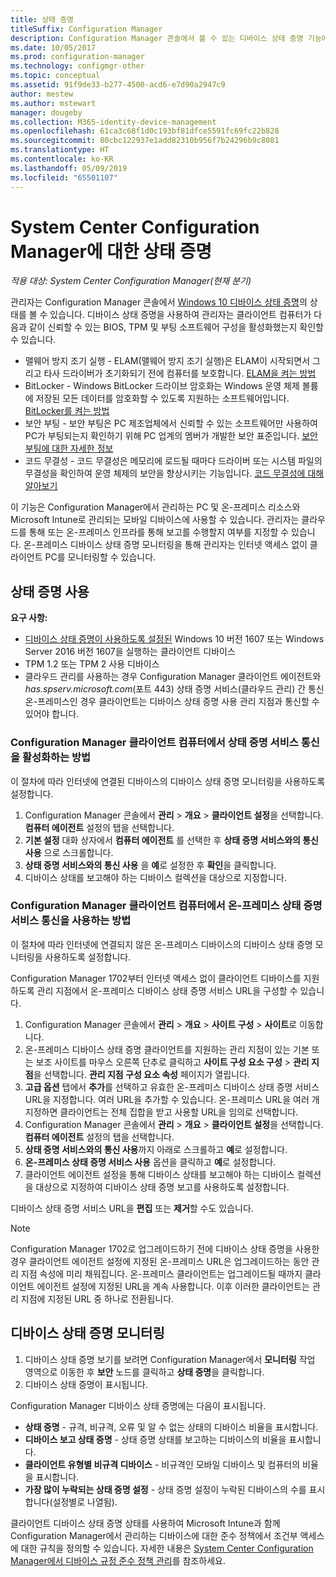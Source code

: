 ```yaml
---
title: 상태 증명
titleSuffix: Configuration Manager
description: Configuration Manager 콘솔에서 볼 수 있는 디바이스 상태 증명 기능에 대해 알아봅니다.
ms.date: 10/05/2017
ms.prod: configuration-manager
ms.technology: configmgr-other
ms.topic: conceptual
ms.assetid: 91f9de33-b277-4500-acd6-e7d90a2947c9
author: mestew
ms.author: mstewart
manager: dougeby
ms.collection: M365-identity-device-management
ms.openlocfilehash: 61ca3c68f1d0c193bf81dfce5591fc69fc22b828
ms.sourcegitcommit: 80cbc122937e1add82310b956f7b24296b9c8081
ms.translationtype: HT
ms.contentlocale: ko-KR
ms.lasthandoff: 05/09/2019
ms.locfileid: "65501107"
---
```

# <a name="health-attestation-for-system-center-configuration-manager"></a>System Center Configuration Manager에 대한 상태 증명

*적용 대상: System Center Configuration Manager(현재 분기)*

관리자는 Configuration Manager 콘솔에서 [Windows 10 디바이스 상태 증명](https://technet.microsoft.com/library/mt592023.aspx)의 상태를 볼 수 있습니다.  디바이스 상태 증명을 사용하여 관리자는 클라이언트 컴퓨터가 다음과 같이 신뢰할 수 있는 BIOS, TPM 및 부팅 소프트웨어 구성을 활성화했는지 확인할 수 있습니다.  

-   맬웨어 방지 조기 실행 - ELAM(맬웨어 방지 조기 실행)은 ELAM이 시작되면서 그리고 타사 드라이버가 초기화되기 전에 컴퓨터를 보호합니다. [ELAM을 켜는 방법](https://gallery.technet.microsoft.com/How-to-turn-on-Early-84552ec5)  
-   BitLocker - Windows BitLocker 드라이브 암호화는 Windows 운영 체제 볼륨에 저장된 모든 데이터를 암호화할 수 있도록 지원하는 소프트웨어입니다.  [BitLocker를 켜는 방법](https://gallery.technet.microsoft.com/How-to-turn-on-BitLocker-34294d3d)  
-   보안 부팅 - 보안 부팅은 PC 제조업체에서 신뢰할 수 있는 소프트웨어만 사용하여 PC가 부팅되는지 확인하기 위해 PC 업계의 멤버가 개발한 보안 표준입니다. [보안 부팅에 대한 자세한 정보](https://technet.microsoft.com/library/hh824987.aspx)  
-   코드 무결성 - 코드 무결성은 메모리에 로드될 때마다 드라이버 또는 시스템 파일의 무결성을 확인하여 운영 체제의 보안을 향상시키는 기능입니다. [코드 무결성에 대해 알아보기](https://technet.microsoft.com/library/dd348642.aspx)  

이 기능은 Configuration Manager에서 관리하는 PC 및 온-프레미스 리소스와 Microsoft Intune로 관리되는 모바일 디바이스에 사용할 수 있습니다. 관리자는 클라우드를 통해 또는 온-프레미스 인프라를 통해 보고를 수행할지 여부를 지정할 수 있습니다. 온-프레미스 디바이스 상태 증명 모니터링을 통해 관리자는 인터넷 액세스 없이 클라이언트 PC를 모니터링할 수 있습니다.

## <a name="enable-health-attestation"></a>상태 증명 사용

 **요구 사항:**  

-   [디바이스 상태 증명이 사용하도록 설정된](https://technet.microsoft.com/windows-server-docs/security/device-health-attestation) Windows 10 버전 1607 또는 Windows Server 2016 버전 1607을 실행하는 클라이언트 디바이스
-   TPM 1.2 또는 TPM 2 사용 디바이스
-   클라우드 관리를 사용하는 경우 Configuration Manager 클라이언트 에이전트와 *has.spserv.microsoft.com*(포트 443) 상태 증명 서비스(클라우드 관리) 간 통신 온-프레미스인 경우 클라이언트는 디바이스 상태 증명 사용 관리 지점과 통신할 수 있어야 합니다.

### <a name="how-to-enable-health-attestation-service-communication-on-configuration-manager-client-computers"></a>Configuration Manager 클라이언트 컴퓨터에서 상태 증명 서비스 통신을 활성화하는 방법

이 절차에 따라 인터넷에 연결된 디바이스의 디바이스 상태 증명 모니터링을 사용하도록 설정합니다.

1.  Configuration Manager 콘솔에서 **관리** > **개요** > **클라이언트 설정**을 선택합니다.  **컴퓨터 에이전트** 설정의 탭을 선택합니다.  
2.  **기본 설정** 대화 상자에서 **컴퓨터 에이전트** 를 선택한 후 **상태 증명 서비스와의 통신 사용** 으로 스크롤합니다.  
3.  **상태 증명 서비스와의 통신 사용** 을 **예**로 설정한 후 **확인**을 클릭합니다.  
4. 디바이스 상태를 보고해야 하는 디바이스 컬렉션을 대상으로 지정합니다.

### <a name="how-to-enable-on-premises-health-attestation-service-communication-on-configuration-manager-client-computers"></a>Configuration Manager 클라이언트 컴퓨터에서 온-프레미스 상태 증명 서비스 통신을 사용하는 방법
이 절차에 따라 인터넷에 연결되지 않은 온-프레미스 디바이스의 디바이스 상태 증명 모니터링을 사용하도록 설정합니다.

Configuration Manager 1702부터 인터넷 액세스 없이 클라이언트 디바이스를 지원하도록 관리 지점에서 온-프레미스 디바이스 상태 증명 서비스 URL을 구성할 수 있습니다.

1. Configuration Manager 콘솔에서 **관리** > **개요** > **사이트 구성** > **사이트**로 이동합니다.
2. 온-프레미스 디바이스 상태 증명 클라이언트를 지원하는 관리 지점이 있는 기본 또는 보조 사이트를 마우스 오른쪽 단추로 클릭하고 **사이트 구성 요소 구성** > **관리 지점**을 선택합니다. **관리 지점 구성 요소 속성** 페이지가 열립니다.
3. **고급 옵션** 탭에서 **추가**를 선택하고 유효한 온-프레미스 디바이스 상태 증명 서비스 URL을 지정합니다. 여러 URL을 추가할 수 있습니다. 온-프레미스 URL을 여러 개 지정하면 클라이언트는 전체 집합을 받고 사용할 URL을 임의로 선택합니다.
4.  Configuration Manager 콘솔에서 **관리** > **개요** > **클라이언트 설정**을 선택합니다.  **컴퓨터 에이전트** 설정의 탭을 선택합니다.  
5.  **상태 증명 서비스와의 통신 사용**까지 아래로 스크롤하고 **예**로 설정합니다.
7.  **온-프레미스 상태 증명 서비스 사용** 옵션을 클릭하고 **예**로 설정합니다.
8. 클라이언트 에이전트 설정을 통해 디바이스 상태를 보고해야 하는 디바이스 컬렉션을 대상으로 지정하여 디바이스 상태 증명 보고를 사용하도록 설정합니다.

디바이스 상태 증명 서비스 URL을 **편집** 또는 **제거**할 수도 있습니다.

> [!NOTE]
> Configuration Manager 1702로 업그레이드하기 전에 디바이스 상태 증명을 사용한 경우 클라이언트 에이전트 설정에 지정된 온-프레미스 URL은 업그레이드하는 동안 관리 지점 속성에 미리 채워집니다. 온-프레미스 클라이언트는 업그레이드될 때까지 클라이언트 에이전트 설정에 지정된 URL을 계속 사용합니다. 이후 이러한 클라이언트는 관리 지점에 지정된 URL 중 하나로 전환됩니다.

## <a name="monitor-device-health-attestation"></a>디바이스 상태 증명 모니터링

1.  디바이스 상태 증명 보기를 보려면 Configuration Manager에서 **모니터링** 작업 영역으로 이동한 후 **보안** 노드를 클릭하고 **상태 증명**을 클릭합니다.  
2.  디바이스 상태 증명이 표시됩니다.  

Configuration Manager 디바이스 상태 증명에는 다음이 표시됩니다.  

-   **상태 증명** - 규격, 비규격, 오류 및 알 수 없는 상태의 디바이스 비율을 표시합니다.  
-   **디바이스 보고 상태 증명** - 상태 증명 상태를 보고하는 디바이스의 비율을 표시합니다.  
-   **클라이언트 유형별 비규격 디바이스** - 비규격인 모바일 디바이스 및 컴퓨터의 비율을 표시합니다.  
-   **가장 많이 누락되는 상태 증명 설정** - 상태 증명 설정이 누락된 디바이스의 수를 표시합니다(설정별로 나열됨).

클라이언트 디바이스 상태 증명 상태를 사용하여 Microsoft Intune과 함께 Configuration Manager에서 관리하는 디바이스에 대한 준수 정책에서 조건부 액세스에 대한 규칙을 정의할 수 있습니다. 자세한 내용은 [System Center Configuration Manager에서 디바이스 규정 준수 정책 관리](/sccm/protect/deploy-use/device-compliance-policies)를 참조하세요.  
